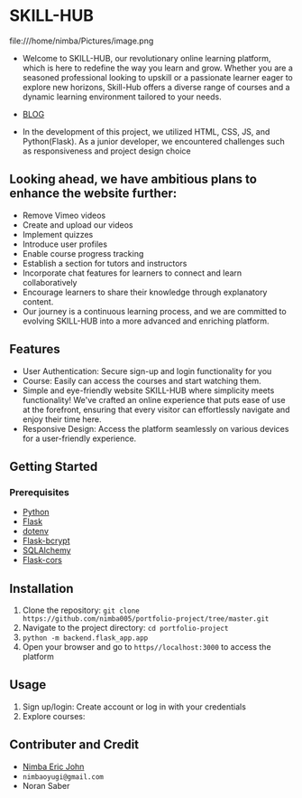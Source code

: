 # SKILL-HUB
file:///home/nimba/Pictures/image.png

- Welcome to SKILL-HUB, our revolutionary online learning platform, which is here to redefine the way you learn and grow. Whether you are a seasoned professional looking to upskill or a passionate learner eager to explore new horizons, Skill-Hub offers a diverse range of courses and a dynamic learning environment tailored to your needs.
* [BLOG](https://medium.com/@nimbaoyugi/skill-hub-787df49797b7)
- In the development of this project, we utilized HTML, CSS, JS, and Python(Flask). As a junior developer, we encountered challenges such as responsiveness and project design choice
## Looking ahead, we have ambitious plans to enhance the website further:
* Remove Vimeo videos
* Create and upload our videos
* Implement quizzes
* Introduce user profiles
* Enable course progress tracking
* Establish a section for tutors and instructors
* Incorporate chat features for learners to connect and learn collaboratively
* Encourage learners to share their knowledge through explanatory content.
* Our journey is a continuous learning process, and we are committed to evolving SKILL-HUB into a more advanced and enriching platform.
## Features
* User Authentication: Secure sign-up and login functionality for you
* Course: Easily can access the courses and start watching them.
* Simple and eye-friendly website SKILL-HUB where simplicity meets functionality! We've crafted an online experience that puts ease of use at the forefront, ensuring that every visitor can effortlessly navigate and enjoy their time here.
* Responsive Design: Access the platform seamlessly on various devices for a user-friendly experience.
## Getting Started
### Prerequisites
* [Python](https://www.python.org/)
* [Flask](https://flask.palletsprojects.com/)
* [dotenv](https://www.npmjs.com/package/dotenv)
* [Flask-bcrypt](https://pypi.org/project/Flask-Bcrypt/)
* [SQLAlchemy](https://www.sqlalchemy.org/)
* [Flask-cors](https://flask-cors.readthedocs.io/en/latest/)
## Installation
1. Clone the repository: `git clone https://github.com/nimba005/portfolio-project/tree/master.git`
2. Navigate to the project directory: `cd portfolio-project`
3. `python -m backend.flask_app.app`
4. Open your browser and go to `https//localhost:3000` to access the platform
## Usage
1. Sign up/login: Create account or log in with your credentials
2. Explore courses:
## Contributer and Credit
* [Nimba Eric John](https://github.com/nimba005)
* `nimbaoyugi@gmail.com`
* Noran Saber
